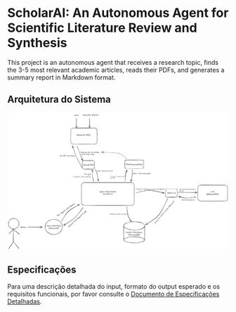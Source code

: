 # ScholarAI: An Autonomous Agent for Scientific Literature Review and Synthesis

This project is an autonomous agent that receives a research topic, finds the 3-5 most relevant academic articles, reads their PDFs, and generates a summary report in Markdown format.

## Arquitetura do Sistema
![Diagrama da Arquitetura](docs/architecture.png)

## Especificações
Para uma descrição detalhada do input, formato do output esperado e os requisitos funcionais, por favor consulte o [Documento de Especificações Detalhadas](docs/SPECIFICATIONS.md).
